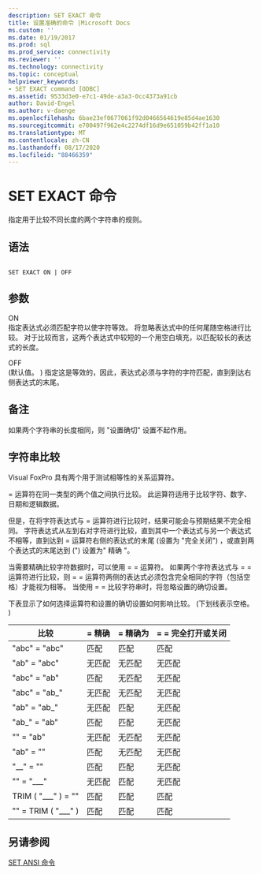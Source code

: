 ```yaml
---
description: SET EXACT 命令
title: 设置准确的命令 |Microsoft Docs
ms.custom: ''
ms.date: 01/19/2017
ms.prod: sql
ms.prod_service: connectivity
ms.reviewer: ''
ms.technology: connectivity
ms.topic: conceptual
helpviewer_keywords:
- SET EXACT command [ODBC]
ms.assetid: 9533d3e0-e7c1-49de-a3a3-0cc4373a91cb
author: David-Engel
ms.author: v-daenge
ms.openlocfilehash: 6bae23ef0677061f92d0466564619e85d4ae1630
ms.sourcegitcommit: e700497f962e4c2274df16d9e651059b42ff1a10
ms.translationtype: MT
ms.contentlocale: zh-CN
ms.lasthandoff: 08/17/2020
ms.locfileid: "88466359"
---
```

# <a name="set-exact-command"></a>SET EXACT 命令
指定用于比较不同长度的两个字符串的规则。  
  
## <a name="syntax"></a>语法  
  
```  
  
SET EXACT ON | OFF  
```  
  
## <a name="arguments"></a>参数  
 ON  
 指定表达式必须匹配字符以使字符等效。 将忽略表达式中的任何尾随空格进行比较。 对于比较而言，这两个表达式中较短的一个用空白填充，以匹配较长的表达式的长度。  
  
 OFF  
  (默认值。 ) 指定这是等效的，因此，表达式必须与字符的字符匹配，直到到达右侧表达式的末尾。  
  
## <a name="remarks"></a>备注  
 如果两个字符串的长度相同，则 "设置确切" 设置不起作用。  
  
## <a name="string-comparisons"></a>字符串比较  
 Visual FoxPro 具有两个用于测试相等性的关系运算符。  
  
 = 运算符在同一类型的两个值之间执行比较。 此运算符适用于比较字符、数字、日期和逻辑数据。  
  
 但是，在将字符表达式与 = 运算符进行比较时，结果可能会与预期结果不完全相同。 字符表达式从左到右对字符进行比较，直到其中一个表达式与另一个表达式不相等，直到达到 = 运算符右侧的表达式的末尾 (设置为 "完全关闭") ，或直到两个表达式的末尾达到 (") 设置为" 精确 "。  
  
 当需要精确比较字符数据时，可以使用 = = 运算符。 如果两个字符表达式与 = = 运算符进行比较，则 = = 运算符两侧的表达式必须包含完全相同的字符（包括空格）才能视为相等。 当使用 = = 比较字符串时，将忽略设置的确切设置。  
  
 下表显示了如何选择运算符和设置的确切设置如何影响比较。  (下划线表示空格。 )   
  
|比较|= 精确|= 精确为|= = 完全打开或关闭|  
|----------------|------------------|-----------------|--------------------------|  
|"abc" = "abc"|匹配|匹配|匹配|  
|"ab" = "abc"|无匹配|无匹配|无匹配|  
|"abc" = "ab"|匹配|无匹配|无匹配|  
|"abc" = "ab_"|无匹配|无匹配|无匹配|  
|"ab" = "ab_"|无匹配|匹配|无匹配|  
|"ab_" = "ab"|匹配|匹配|无匹配|  
|"" = "ab"|无匹配|无匹配|无匹配|  
|"ab" = ""|匹配|无匹配|无匹配|  
|"__" = ""|匹配|匹配|无匹配|  
|"" = "___"|无匹配|匹配|无匹配|  
|TRIM ( "___" ) = ""|匹配|匹配|匹配|  
|"" = TRIM ( "___" ) |匹配|匹配|匹配|  
  
## <a name="see-also"></a>另请参阅  
 [SET ANSI 命令](../../odbc/microsoft/set-ansi-command.md)
